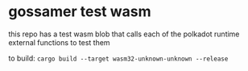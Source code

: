 # gossamer test wasm

this repo has a test wasm blob that calls each of the polkadot runtime external functions to test them

to build: `cargo build --target wasm32-unknown-unknown --release`
